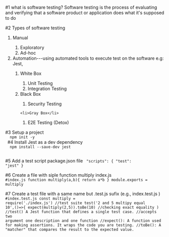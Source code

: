 #1 what is software testing?
 Software testing is the process of evaluating and verifying that a software product or application does what it's supposed to do

#2 Types of software testing
 <ol>
  <li>Manual</li>
   <ol>
    <li>Exploratory</li>
    <li>Ad-hoc</li>
   </ol>
  
  <li>Automation---using automated tools to execute test on the software e.g: Jest,</li>
  <ol>
   <li>White Box</li>
   <ol>
    <li>Unit Testing</li>
    <li>Integration Testing </li>
   </ol>
   
   <li>Black Box</li>
   <ol>
    <li>Security Testing</li>
   </ol>
   
    <li>Gray Box</li>
   <ol>
    <li>E2E Testing (Detox)</li>
   </ol>
  </ol>
 </ol>
#3 Setup a project
 <code>
  npm init -y
 </code>
#4 Install Jest as a dev dependency
 <code>
  npm install --save-dev jest
 </code>

#5 Add a test script package.json file
<code>
"scripts": {
  "test": "jest"
}
</code>

#6 Create a file with siple function multiply index.js
<code>
  #index.js
  function multiply(a,b){
   return a*b
  }
  module.exports = multiply
</code>

#7 Create a test file with a same name but .test.js sufix (e.g., index.test.js )
<code>
  #index.test.js
  const multiply = require('./index.js')
  //test suite
  test('2 and 5 multipy equal 10',()=>{
    expect(multiply(2,5)).toBe(10) //checking exact equality
  )
  //test() A Jest function that defines a single test case.
  //accepts two argument one description and one function 
  //expect(): A function used for making assertions. It wraps the code you are testing.
  //toBe(): A "matcher" that compares the result to the expected value. 
</code>
    
